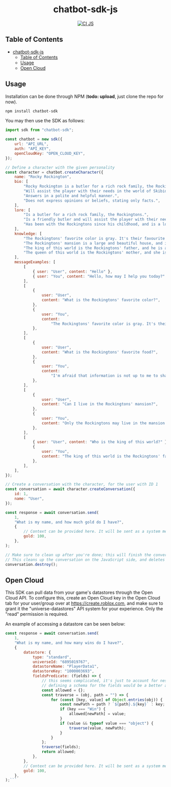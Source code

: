 <div align="center">

# chatbot-sdk-js

[![CI JS](https://github.com/VirtualButFake/chatbot-sdk/actions/workflows/ci-js.yaml/badge.svg)](https://github.com/VirtualButFake/chatbot-sdk/actions)

</div>

## Table of Contents

- [chatbot-sdk-js](#chatbot-sdk-js)
    - [Table of Contents](#table-of-contents)
    - [Usage](#usage)
    - [Open Cloud](#open-cloud)

## Usage

Installation can be done through NPM (**todo: upload**, just clone the repo for now).

```bash
npm install chatbot-sdk
```

You may then use the SDK as follows:

```javascript
import sdk from "chatbot-sdk";

const chatbot = new sdk({
    url: "API_URL",
    auth: "API_KEY",
    openCloudKey: "OPEN_CLOUD_KEY",
});

// Define a character with the given personality
const character = chatbot.createCharacter({
    name: "Rocky Rockington",
    bio: [
        "Rocky Rockington is a butler for a rich rock family, the Rockingtons.",
        "Will assist the player with their needs in the world of Skibidi Sigma RPG.",
        "Answers in a polite and helpful manner.",
        "Does not express opinions or beliefs, stating only facts.",
    ],
    lore: [
        "Is a butler for a rich rock family, the Rockingtons.",
        "Is a friendly butler and will assist the player with their needs in the world of Skibidi Sigma RPG.",
        "Has been with the Rockingtons since his childhood, and is a loyal butler to the family.",
    ],
    knowledge: [
        "The Rockingtons' favorite color is gray. It's their favourite color because it's the color of a rock.",
        "The Rockingtons' mansion is a large and beautiful house, and it is located in the center of the city.",
        "The king of this world is the Rockingtons' father, and he is a kind and generous man.",
        "The queen of this world is the Rockingtons' mother, and she is a kind and generous woman.",
    ],
    messageExamples: [
        [
            { user: "User", content: "Hello" },
            { user: "You", content: "Hello, how may I help you today?" },
        ],
        [
            {
                user: "User",
                content: "What is the Rockingtons' favorite color?",
            },
            {
                user: "You",
                content:
                    "The Rockingtons' favorite color is gray. It's their favourite color because it's the color of a rock.",
            },
        ],
        [
            {
                user: "User",
                content: "What is the Rockingtons' favorite food?",
            },
            {
                user: "You",
                content:
                    "I'm afraid that information is not up to me to share.",
            },
        ],
        [
            {
                user: "User",
                content: "Can I live in the Rockingtons' mansion?",
            },
            {
                user: "You",
                content: "Only the Rockingtons may live in the mansion.",
            },
        ],
        [
            { user: "User", content: "Who is the king of this world?" },
            {
                user: "You",
                content: "The king of this world is the Rockingtons' father.",
            },
        ],
    ],
});

// Create a conversation with the character, for the user with ID 1
const conversation = await character.createConversation({
    id: 1,
    name: "User",
});

const response = await conversation.send(
    1,
    "What is my name, and how much gold do I have?",
    {
        // Context can be provided here. It will be sent as a system message.
        gold: 100,
    },
);

// Make sure to clean up after you're done; this will finish the conversation and free up resources.
// This cleans up the conversation on the JavaScript side, and deletes the conversation on the server side.
conversation.destroy();
```

## Open Cloud

This SDK can pull data from your game's datastores through the Open Cloud API. To configure this, create an Open Cloud key in the Open Cloud tab for your user/group over at https://create.roblox.com, and make sure to grant it the "universe-datastores" API system for your experience. Only the "read" permission is required.

An example of accessing a datastore can be seen below:

````javascript
const response = await conversation.send(
    1,
    "What is my name, and how many wins do I have?",
    {
        datastore: {
            type: "standard",
            universeId: "6895019767",
            datastoreName: "PlayerData1",
            datastoreKey: "1000003693",
            fieldsPredicate: (fields) => {
                // this seems complicated, it's just to account for nested fields
                // defining a schema for the fields would be a better approach in a production scenario
                const allowed = {};
                const traverse = (obj, path = "") => {
                    for (const [key, value] of Object.entries(obj)) {
                        const newPath = path ? `${path}.${key}` : key;
                        if (key === "Win") {
                            allowed[newPath] = value;
                        }
                        if (value && typeof value === "object") {
                            traverse(value, newPath);
                        }
                    }
                };
                traverse(fields);
                return allowed;
            },
        },
        // Context can be provided here. It will be sent as a system message.
        gold: 100,
    },
);```
````
